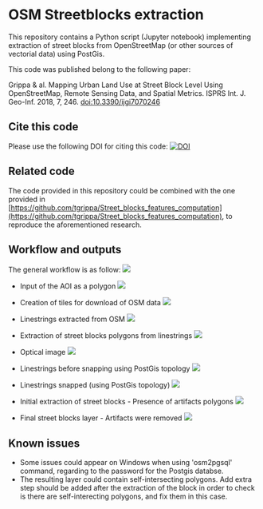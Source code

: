 # OSM Streetblocks extraction
This repository contains a Python script (Jupyter notebook) implementing extraction of street blocks from OpenStreetMap (or other sources of vectorial data) using PostGis. 

This code was published belong to the following paper:

Grippa & al. 	Mapping Urban Land Use at Street Block Level Using OpenStreetMap, Remote Sensing Data, and Spatial Metrics. ISPRS Int. J. Geo-Inf. 2018, 7, 246. [doi:10.3390/ijgi7070246](https://doi.org/10.3390/ijgi7070246)

## Cite this code
Please use the following DOI for citing this code: [![DOI](https://zenodo.org/badge/DOI/10.5281/zenodo.1290638.svg)](https://doi.org/10.5281/zenodo.1290638)

## Related code
The code provided in this repository could be combined with the one provided in [https://github.com/tgrippa/Street_blocks_features_computation](https://github.com/tgrippa/Street_blocks_features_computation), to reproduce the aforementioned research.

## Workflow and outputs
The general workflow is as follow: 
![](illustrations/Flowchart.png)

- Input of the AOI as a polygon
![](illustrations/Full_AOI.png)

- Creation of tiles for download of OSM data
![](illustrations/Full_AOI_tiled.png)

- Linestrings extracted from OSM
![](illustrations/Full_linestrings_tiled.png)

- Extraction of street blocks polygons from linestrings
![](illustrations/Full_streetblocks.png)

- Optical image
![](illustrations/Zoom_optical.png)

- Linestrings before snapping using PostGis topology
![](illustrations/Zoom_linestrings_unsnapped.png)

- Linestrings snapped (using PostGis topology)
![](illustrations/Zoom_linestrings_snapped.png)

- Initial extraction of street blocks - Presence of artifacts polygons
![](illustrations/Zoom_streetblocks_withartifacts.png)

- Final street blocks layer - Artifacts were removed
![](illustrations/Zoom_streetblocks_cleaned.png)


## Known issues
- Some issues could appear on Windows when using 'osm2pgsql' command, regarding to the password for the Postgis databse.
- The resulting layer could contain self-intersecting polygons. Add extra step should be added after the extraction of the block in order to check is there are self-interecting polygons, and fix them in this case.
